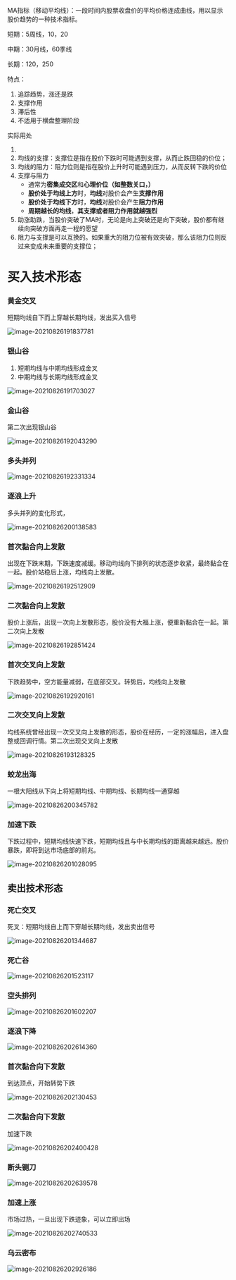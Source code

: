 MA指标（移动平均线）：一段时间内股票收盘价的平均价格连成曲线，用以显示股价趋势的一种技术指标。

短期：5周线，10，20

中期：30月线，60季线

长期：120，250



特点：

1. 追踪趋势，涨还是跌
2. 支撑作用
3. 滞后性
4. 不适用于横盘整理阶段

实际用处

1. 
3. 均线的支撑：支撑位是指在股价下跌时可能遇到支撑，从而止跌回稳的价位；
4. 均线的阻力：阻力位则是指在股价上升时可能遇到压力，从而反转下跌的价位
5. 支撑与阻力
   - 通常为**密集成交区**和**心理价位（如整数关口，）**
   - **股价处于均线上方**时，**均线**对股价会产生**支撑作用**
   - **股价处于均线下方**时，**均线**对股价会产生**阻力作用**
   - **周期越长的均线**，**其支撑或者阻力作用就越强烈**
6. 助涨助跌，当股价突破了MA时，无论是向上突破还是向下突破，股价都有继续向突破方面再走一程的愿望
7. 阻力与支撑是可以互换的。如果重大的阻力位被有效突破，那么该阻力位则反过来变成未来重要的支撑位；

# 买入技术形态

### 黄金交叉

短期均线自下而上穿越长期均线，发出买入信号



![image-20210826191837781](K线理论.assets/image-20210826191837781.png)

### 银山谷

1. 短期均线与中期均线形成金叉
2. 中期均线与长期均线形成金叉

![image-20210826191703027](K线理论.assets/image-20210826191703027.png)

### 金山谷

第二次出现银山谷

![image-20210826192043290](K线理论.assets/image-20210826192043290.png)

### 多头并列

![image-20210826192331334](K线理论.assets/image-20210826192331334.png)

### 逐浪上升

多头并列的变化形式，

![image-20210826200138583](K线理论.assets/image-20210826200138583.png)



### 首次黏合向上发散

出现在下跌末期，下跌速度减缓。移动均线向下排列的状态逐步收紧，最终黏合在一起。股价站稳后上涨，均线向上发散。

![image-20210826192512909](K线理论.assets/image-20210826192512909.png)



### 二次黏合向上发散

股价上涨后，出现一次向上发散形态，股价没有大福上涨，便重新黏合在一起。第二次向上发散

![image-20210826192851424](K线理论.assets/image-20210826192851424.png)

### 首次交叉向上发散

下跌趋势中，空方能量减弱，在底部交叉。转势后，均线向上发散

![image-20210826192920161](K线理论.assets/image-20210826192920161.png)

### 二次交叉向上发散

均线系统曾经出现一次交叉向上发散的形态，股价在经历，一定的涨幅后，进入盘整或回调行情。第二次出现交叉向上发散

![image-20210826193128325](K线理论.assets/image-20210826193128325.png)

### 蛟龙出海

一根大阳线从下向上将短期均线、中期均线、长期均线一通穿越

![image-20210826200345782](K线理论.assets/image-20210826200345782.png)

### 加速下跌

下跌过程中，短期均线快速下跌，短期均线且与中长期均线的距离越来越远。股价暴跌，即将到达市场底部的前兆。

![image-20210826201028095](K线理论.assets/image-20210826201028095.png)

## 卖出技术形态

### 死亡交叉

死叉：短期均线自上而下穿越长期均线，发出卖出信号

![image-20210826201344687](K线理论.assets/image-20210826201344687.png)

### 死亡谷

![image-20210826201523117](K线理论.assets/image-20210826201523117.png)

### 空头排列

![image-20210826201602207](K线理论.assets/image-20210826201602207.png)

### 逐浪下降

![image-20210826202614360](K线理论.assets/image-20210826202614360.png)

### 首次黏合向下发散

到达顶点，开始转势下跌

![image-20210826202130453](K线理论.assets/image-20210826202130453.png)

### 二次黏合向下发散

加速下跌

![image-20210826202400428](K线理论.assets/image-20210826202400428.png)

### 断头铡刀

![image-20210826202639578](K线理论.assets/image-20210826202639578.png)

### 加速上涨

市场过热，一旦出现下跌迹象，可以立即出场

![image-20210826202740533](K线理论.assets/image-20210826202740533.png)

### 乌云密布

![image-20210826202926186](K线理论.assets/image-20210826202926186.png)